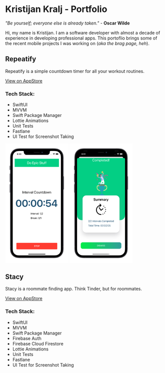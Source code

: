 # Kristijan Kralj - Portfolio

_"Be yourself; everyone else is already taken."_ - **Oscar Wilde**

Hi, my name is Kristijan. I am a software developer with almost a decade of experience in developing professional apps. This portoflio brings some of the recent mobile projects I was working on (_aka the brag page, heh_).

## Repeatify

Repeatify is a simple countdown timer for all your workout routines.

[View on AppStore](https://apps.apple.com/us/app/repeatify/id1538289182)

### Tech Stack: 

- SwiftUI
- MVVM
- Swift Package Manager
- Lottie Animations
- Unit Tests
- Fastlane
- UI Test for Screenshot Taking

<p float="left">
  <img src="screenshot1.png" alt="screenshot1" width="40%" height="40%"/>
  <img src="screenshot2.png" alt="screenshot2" width="40%" height="40%"/>
</p>

## Stacy

Stacy is a roommate finding app. Think Tinder, but for roommates.

[View on AppStore](https://apps.apple.com/us/app/stacy/id1535525926)

### Tech Stack: 

- SwiftUI
- MVVM
- Swift Package Manager
- Firebase Auth
- Firebase Cloud Firestore
- Lottie Animations
- Unit Tests
- Fastlane
- UI Test for Screenshot Taking




